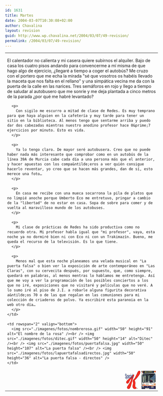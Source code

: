 ```yaml
---
id: 1631
title: Martes
date: 2004-03-07T10:30:08+02:00
author: Chavalina
layout: revision
guid: http://www.wp.chavalina.net/2004/03/07/49-revision/
permalink: /2004/03/07/49-revision/
---
```

  


<table width="100%"  border="0">
  <tr valign="top">
    <td>
      <p>
        El calentador no calienta y mi casera quiere subirnos el alquiler. Bajo de casa los cuatro pisos andando para convencerme a mí misma de que hago algo de ejercicio, &iquest;llegaré a tiempo a coger el autobús? Me cruzo con el portero que me echa la mirada "sé que vosotros os habéis llevado la maceta que nos falta en el rellano" y una simpática vecina me da con la puerta de la calle en las narices. Tres semáforos en rojo y llego a tiempo de saludar al autobusero que me sonríe y me deja plantada a cinco metros de la parada &iquest;por qué me habré levantado?
      </p>
      
      <p>
        Con sigilo me escurro a mitad de clase de Redes. Es muy temprano para que haya alguien en la cafetería y muy tarde para tener un sitio en la biblioteca. Al menos tengo que sentarme arriba y puedo dar dos cabezadas mientras nuestro anodino profesor hace 0&prime;7 ejercicios por minuto. Esto es vida.
      </p>
      
      <p>
        Ya lo tengo claro. De mayor seré autobusera. Creo que no puede haber nada más interesante que comprobar como en un autobús de la línea 39A de Murcia cabe cada día a una persona más que el anterior, y hacer apuestas con los compa&ntilde;eros a ver quién consigue hacerlo reventar, yo creo que se hacen más grandes, dan de sí, esto merece una foto…
      </p>
      
      <p>
        En casa me recibe con una mueca socarrona la pila de platos que no limpié anoche porque Umberto Eco me entretuvo, pringar a cambio de la "libertad" de no estar en casa. Sopa de sobre para comer y de vuelta al maravilloso mundo de los autobuses.
      </p>
      
      <p>
        Mi clase de prácticas de Redes ha sido productiva como no recuerdo otra. Mi profesor habla igual que "mi profesor", vaya, esta noche ya no dormiré bien ni con Eco ni con un Trakimazín. Bueno, me queda el recurso de la televisión. Es lo que tiene.
      </p>
      
      <p>
        Menos mal que esta noche planeamos una velada musical en "La puerta falsa" o bien ver la exposición de arte contemporáneo en "Las Claras", con su cervecita después, por supuesto, que, como siempre, quedará en palabras, al menos mentras lo hablamos me entretengo. Así que me voy a ver la programación de los posibles conciertos a los que no iré, exposiciones que no visitaré y películas que no veré. A lo sumo iré al piso de J.I. a robarle alguna figurita decorativa a&ntilde;os 70 o de las que regalan en las comuniones para mi colección de criaderos de polvo. Ya escribiré esta paranoia en la web otro día…
      </p>
    </td>
    
    <td rowspan="2" valign="bottom">
      <img src="./imagenes/fotos/nombrerosa.gif" width="50" height="91" alt="El nombre de la rosa" /><br /> <img src="./imagenes/fotos/ditec.gif" width="50" height="14" alt="Ditec" /><br /> <img src="./imagenes/fotos/puertafalsa.jpg" width="50" height="107" alt="La puerta falsa" /><br /> <img src="./imagenes/fotos/lapuertafalsadirectos.jpg" width="50" height="36" alt="La puerta falsa - directos" />
    </td>
  </tr>
  
  <tr valign="top">
    <td>
      <div align="right">
        <img src="./imagenes/fotos/specialk.jpg" width="50" height="60" alt="special k" /> <img src="./imagenes/fotos/latbus.jpg" width="47" height="60" alt="LAT" />
      </div>
    </td>
  </tr>
</table>